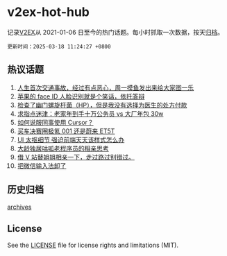 # v2ex-hot-hub

 记录[V2EX](https://www.v2ex.com/)从 2021-01-06 日至今的热门话题。每小时抓取一次数据，按天[归档](archives)。

`更新时间：2025-03-18 11:24:27 +0800`

## 热议话题

1. [人生首次交通事故，经过有点恶心，周一摸鱼发出来给大家图一乐](https://www.v2ex.com/t/1119012)
1. [苹果的 face ID 人脸识别就是个笑话，依托答辩](https://www.v2ex.com/t/1119193)
1. [检查了幽门螺旋杆菌（HP），但是我没有选择为医生的处方付款](https://www.v2ex.com/t/1119019)
1. [求指点迷津：老家年到手十万公务员 vs 大厂年包 30w](https://www.v2ex.com/t/1119189)
1. [如何说服同事使用 Cursor？](https://www.v2ex.com/t/1119039)
1. [买车决赛圈极氪 001 还是蔚来 ET5T](https://www.v2ex.com/t/1119046)
1. [UI 太抠细节 强迫前端天天该样式怎么办](https://www.v2ex.com/t/1119212)
1. [大龄独居咕呱老程序员的相亲思考](https://www.v2ex.com/t/1119129)
1. [借 V 站替姐姐相亲一下，走过路过别错过。](https://www.v2ex.com/t/1119183)
1. [把微信输入法卸了](https://www.v2ex.com/t/1119007)

## 历史归档

[archives](archives)

## License

See the [LICENSE](LICENSE) file for license rights and limitations (MIT).
